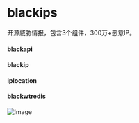 # blackips

开源威胁情报，包含3个组件，300万+恶意IP。


#### blackapi


#### blackip



#### iplocation



#### blackwtredis



![Image](https://raw.githubusercontent.com/njcx/blackips/master/img.jpg)